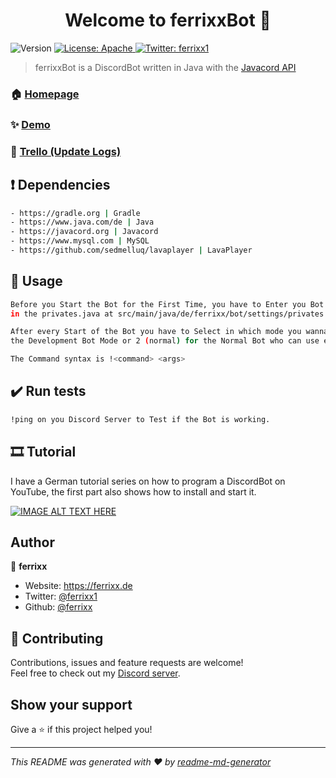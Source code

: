 <h1 align="center">Welcome to ferrixxBot 👋</h1>
<p>
  <img alt="Version" src="https://img.shields.io/badge/version-0.7.7-blue.svg?cacheSeconds=2592000" />
  <a href="#" target="_blank">
    <img alt="License: Apache" src="https://img.shields.io/badge/License-Apache-yellow.svg" />
  </a>
  <a href="https://twitter.com/ferrixx1" target="_blank">
    <img alt="Twitter: ferrixx1" src="https://img.shields.io/twitter/follow/ferrixx1.svg?style=social" />
  </a>
</p>

> ferrixxBot is a DiscordBot written in Java with the <a href="https://javacord.org">Javacord API</a>

### 🏠 [Homepage](https://ferrixx.de)

### ✨ [Demo](https://ferrixx.de/discord)

### 📝 [Trello (Update Logs)](https://trello.com/b/bjl2Pvqw/discord-bot)

## ❗️ Dependencies

```sh
- https://gradle.org | Gradle
- https://www.java.com/de | Java
- https://javacord.org | Javacord
- https://www.mysql.com | MySQL
- https://github.com/sedmelluq/lavaplayer | LavaPlayer
```

## 🔌 Usage

```sh
Before you Start the Bot for the First Time, you have to Enter you Bot Tokens and MySQL Database dates 
in the privates.java at src/main/java/de/ferrixx/bot/settings/privates.java

After every Start of the Bot you have to Select in which mode you wanna Start the Bot, type 1 (Enter or Dev) for 
the Development Bot Mode or 2 (normal) for the Normal Bot who can use everyone.

The Command syntax is !<command> <args>
```

## ✔️ Run tests

```sh
!ping on you Discord Server to Test if the Bot is working.
```

## 🎞 Tutorial

I have a German tutorial series on how to program a DiscordBot on YouTube, the first part also shows how to install and start it.

[![IMAGE ALT TEXT HERE](https://img.youtube.com/vi/-SBL6Uzz4L4/0.jpg)](https://www.youtube.com/watch?v=-SBL6Uzz4L4)


## Author

👤 **ferrixx**

* Website: https://ferrixx.de
* Twitter: [@ferrixx1](https://twitter.com/ferrixx1)
* Github: [@ferrixx](https://github.com/ferrixx)

## 🤝 Contributing

Contributions, issues and feature requests are welcome!<br />Feel free to check out my [Discord server](https://ferrixx.de/discord). 

## Show your support

Give a ⭐️ if this project helped you!

***
_This README was generated with ❤️ by [readme-md-generator](https://github.com/kefranabg/readme-md-generator)_
